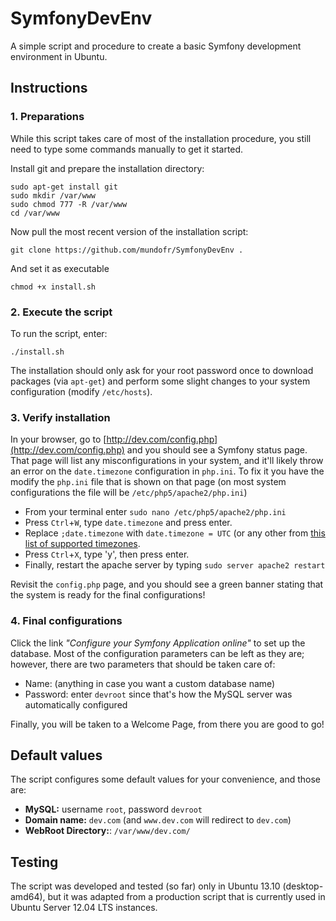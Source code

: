 SymfonyDevEnv
=============

A simple script and procedure to create a basic Symfony development environment in Ubuntu.

## Instructions ##
### 1. Preparations ###
While this script takes care of most of the installation procedure, you still need to type some commands manually to get it started.

Install git and prepare the installation directory:

	sudo apt-get install git
	sudo mkdir /var/www
	sudo chmod 777 -R /var/www
	cd /var/www

Now pull the most recent version of the installation script:

	git clone https://github.com/mundofr/SymfonyDevEnv .

And set it as executable

	chmod +x install.sh

### 2. Execute the script ###
To run the script, enter:

	./install.sh

The installation should only ask for your root password once to download packages (via `apt-get`) and perform some slight changes to your system configuration (modify `/etc/hosts`).

### 3. Verify installation ###
In your browser, go to [http://dev.com/config.php](http://dev.com/config.php) and you should see a Symfony status page. That page will list any misconfigurations in your system, and it'll likely throw an error on the `date.timezone` configuration in `php.ini`. To fix it you have the modify the `php.ini` file that is shown on that page (on most system configurations the file will be `/etc/php5/apache2/php.ini`)

- From your terminal enter `sudo nano /etc/php5/apache2/php.ini`
- Press `Ctrl`+`W`, type `date.timezone` and press enter.
- Replace `;date.timezone` with `date.timezone = UTC` (or any other from [this list of supported timezones](http://www.php.net/manual/en/timezones.php).
- Press `Ctrl`+`X`, type 'y', then press enter.
- Finally, restart the apache server by typing `sudo server apache2 restart`

Revisit the `config.php` page, and you should see a green banner stating that the system is ready for the final configurations!

### 4. Final configurations ###
Click the link *"Configure your Symfony Application online"* to set up the database. Most of the configuration parameters can be left as they are; however, there are two parameters that should be taken care of:

* Name: (anything in case you want a custom database name)
* Password: enter `devroot` since that's how the MySQL server was automatically configured

Finally, you will be taken to a Welcome Page, from there you are good to go!

## Default values ##
The script configures some default values for your convenience, and those are:

- **MySQL:** username `root`, password `devroot`
- **Domain name:** `dev.com` (and `www.dev.com` will redirect to `dev.com`)
- **WebRoot Directory:**: `/var/www/dev.com/`


## Testing ##
The script was developed and tested (so far) only in Ubuntu 13.10 (desktop-amd64), but it was adapted from a production script that is currently used in Ubuntu Server 12.04 LTS instances.
